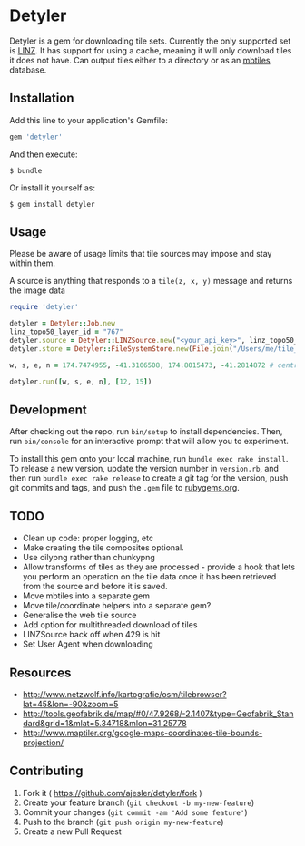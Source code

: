 # Detyler

Detyler is a gem for downloading tile sets. Currently the only supported set is [LINZ](http://www.linz.govt.nz/). 
It has support for using a cache, meaning it will only download tiles it does not have. 
Can output tiles either to a directory or as an [mbtiles](https://github.com/mapbox/mbtiles-spec/blob/master/1.1/spec.md) database. 


## Installation

Add this line to your application's Gemfile:

```ruby
gem 'detyler'
```

And then execute:

    $ bundle

Or install it yourself as:

    $ gem install detyler

## Usage

Please be aware of usage limits that tile sources may impose and stay within them.

A source is anything that responds to a `tile(z, x, y)` message and returns the image data

```ruby
require 'detyler'

detyler = Detyler::Job.new
linz_topo50_layer_id = "767"
detyler.source = Detyler::LINZSource.new("<your_api_key>", linz_topo50_layer_id)
detyler.store = Detyler::FileSystemStore.new(File.join("/Users/me/tile_cache/linz-tiles/", linz_topo50_layer_id))

w, s, e, n = 174.7474955, -41.3106508, 174.8015473, -41.2814872 # central Wellington, New Zealand

detyler.run([w, s, e, n], [12, 15])
```


## Development

After checking out the repo, run `bin/setup` to install dependencies. Then, run `bin/console` for an interactive prompt that will allow you to experiment.

To install this gem onto your local machine, run `bundle exec rake install`. To release a new version, update the version number in `version.rb`, and then run `bundle exec rake release` to create a git tag for the version, push git commits and tags, and push the `.gem` file to [rubygems.org](https://rubygems.org).


## TODO

- Clean up code: proper logging, etc
- Make creating the tile composites optional.
- Use oilypng rather than chunkypng
- Allow transforms of tiles as they are processed - provide a hook that lets you perform an operation on the tile data once it has been retrieved from the source and before it is saved.
- Move mbtiles into a separate gem
- Move tile/coordinate helpers into a separate gem?
- Generalise the web tile source
- Add option for multithreaded download of tiles
- LINZSource back off when 429 is hit
- Set User Agent when downloading


## Resources

- http://www.netzwolf.info/kartografie/osm/tilebrowser?lat=45&lon=-90&zoom=5
- http://tools.geofabrik.de/map/#0/47.9268/-2.1407&type=Geofabrik_Standard&grid=1&mlat=5.34718&mlon=31.25778
- http://www.maptiler.org/google-maps-coordinates-tile-bounds-projection/


## Contributing

1. Fork it ( https://github.com/ajesler/detyler/fork )
2. Create your feature branch (`git checkout -b my-new-feature`)
3. Commit your changes (`git commit -am 'Add some feature'`)
4. Push to the branch (`git push origin my-new-feature`)
5. Create a new Pull Request
